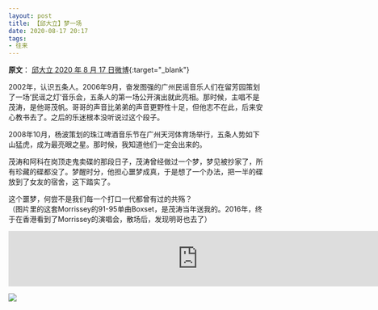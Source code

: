 ```yaml
---
layout: post
title: 【邱大立】梦一场  
date: 2020-08-17 20:17
tags:
- 往来
---
```

**原文**：
[邱大立 2020 年 8 月 17 日微博](https://m.weibo.cn/detail/4539005356476950){:target="_blank"}

2002年，认识五条人。2006年9月，奋发图强的广州民谣音乐人们在留芳园策划了一场‘民谣之灯’音乐会，五条人的第一场公开演出就此亮相。那时候，主唱不是茂涛，是他哥茂帆。哥哥的声音比弟弟的声音更野性十足，但他志不在此，后来安心教书去了。之后的乐迷根本没听说过这个段子。  

2008年10月，杨波策划的珠江啤酒音乐节在广州天河体育场举行，五条人势如下山猛虎，成为最亮眼之星。那时候，我知道他们一定会出来的。  

茂涛和阿科在岗顶走鬼卖碟的那段日子，茂涛曾经做过一个梦，梦见被抄家了，所有珍藏的碟都没了。梦醒时分，他担心噩梦成真，于是想了一个办法，把一半的碟放到了女友的宿舍，这下踏实了。  

这个噩梦，何尝不是我们每一个打口一代都曾有过的共殇？  
（图片里的这套Morrissey的91-95单曲Boxset，是茂涛当年送我的。2016年，终于在香港看到了Morrissey的演唱会，散场后，发现明哥也去了）  

<iframe frameborder="no" border="0" marginwidth="0" marginheight="0" width="750" height="110" loading="lazy" sandbox="allow-popups allow-scripts allow-same-origin" src="https://www.xiami.com/webapp/embed-player?autoPlay=1&id=1725477"></iframe>

![](https://wx1.sinaimg.cn/large/538b8630ly1ghu2lsd019j20u0140b2f.jpg)